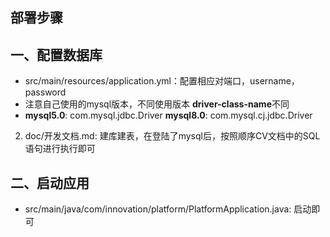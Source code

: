 ## 部署步骤
## 一、配置数据库
- src/main/resources/application.yml：配置相应对端口，username，password
- 注意自己使用的mysql版本，不同使用版本  **driver-class-name**不同 
- **mysql5.0**: com.mysql.jdbc.Driver     **mysql8.0**:   com.mysql.cj.jdbc.Driver
2. doc/开发文档.md: 建库建表，在登陆了mysql后，按照顺序CV文档中的SQL语句进行执行即可
## 二、启动应用
- src/main/java/com/innovation/platform/PlatformApplication.java: 启动即可

